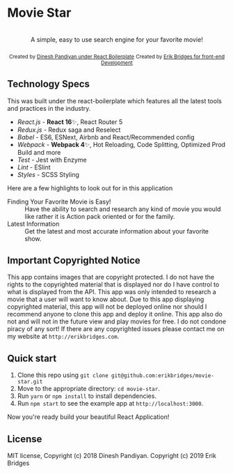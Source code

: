 <!-- <img src="" alt="react redux boilerplate banner" align="center" /> -->

# Movie Star

<br />

<div align="center">A simple, easy to use search engine for your favorite movie!</div>

<br />

<div align="center">
  <sub>Created by <a href="https://twitter.com/flexdinesh">Dinesh Pandiyan under React Boilerplate</a></sub>
   <sub>Created by <a href="https://erikbridges.com">Erik Bridges for front-end Development</a></sub>
</div>

## Technology Specs

This was built under the react-boilerplate which features all the latest tools and practices in the industry.

- _React.js_ - **React 16**✨, React Router 5
- _Redux.js_ - Redux saga and Reselect
- _Babel_ - ES6, ESNext, Airbnb and React/Recommended config
- _Webpack_ - **Webpack 4**✨, Hot Reloading, Code Splitting, Optimized Prod Build and more
- _Test_ - Jest with Enzyme
- _Lint_ - ESlint
- _Styles_ - SCSS Styling

Here are a few highlights to look out for in this application

<dl>
  <dt>Finding Your Favorite Movie is Easy! </dt>
  <dd>Have the ability to search and research any kind of movie you would like rather it is Action pack oriented or for the family.</dd>

  <dt>Latest Information</dt>
  <dd>Get the latest and most accurate information about your favorite show.</dd>
</dl>

## Important Copyrighted Notice

This app contains images that are copyright protected. I do not have the rights to the copyrighted
material that is displayed nor do I have control to what is displayed from the API. This app was
only intended to research a movie that a user will want to know about. Due to this app displaying
copyrighted material, this app will not be deployed online nor should I recommend anyone to clone this
app and deploy it online. This app also do not and will not in the future view and play movies for free.
I do not condone piracy of any sort! If there are any copyrighted issues please contact me on my website
at `http://erikbridges.com`.

## Quick start

1. Clone this repo using `git clone git@github.com:erikbridges/movie-star.git`
2. Move to the appropriate directory: `cd movie-star`.<br />
3. Run `yarn` or `npm install` to install dependencies.<br />
4. Run `npm start` to see the example app at `http://localhost:3000`.

Now you're ready build your beautiful React Application!

## License

MIT license, Copyright (c) 2018 Dinesh Pandiyan.
Copyright (c) 2019 Erik Bridges
